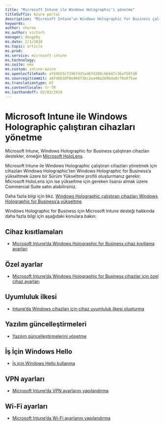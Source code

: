 ```yaml
---
title: "Microsoft Intune ile Windows Holographic’i yönetme"
titleSuffix: Azure portal
description: "Microsoft Intune’un Windows Holographic for Business çalıştıran cihazları nasıl desteklediğini öğrenin"
keywords: 
author: vhorne
ms.author: victorh
manager: dougeby
ms.date: 2/1/2018
ms.topic: article
ms.prod: 
ms.service: microsoft-intune
ms.technology: 
ms.suite: ems
ms.custom: intune-azure
ms.openlocfilehash: af54655c73967d15ad67d308cb6447c36af58fd8
ms.sourcegitcommit: a6fd6b3df8e96673bc2ea48a2b9bda0cf0a875ae
ms.translationtype: HT
ms.contentlocale: tr-TR
ms.lasthandoff: 02/03/2018
---
```

# <a name="manage-devices-running-windows-holographic-with-microsoft-intune"></a>Microsoft Intune ile Windows Holographic çalıştıran cihazları yönetme


Microsoft Intune, Windows Holographic for Business çalıştıran cihazları destekler, örneğin [Microsoft HoloLens](https://docs.microsoft.com/en-us/hololens/).

Microsoft Intune ile Windows Holographic çalıştıran cihazları yönetmek için cihazları Windows Holographic’ten Windows Holographic for Business’a yükseltmek üzere bir Sürüm Yükseltme profili oluşturmanız gerekir. Microsoft HoloLens için ise yükseltme için gereken lisansı almak üzere Commercial Suite satın alabilirsiniz.

Daha fazla bilgi için bkz. [Windows Holographic çalıştıran cihazları Windows Holographic for Business’a yükseltme](holographic-upgrade.md).

Windows Holographic for Business için Microsoft Intune desteği hakkında daha fazla bilgi için aşağıdaki konulara bakın:

## <a name="device-restrictions"></a>Cihaz kısıtlamaları
- [Microsoft Intune’da Windows Holographic for Business cihaz kısıtlama ayarları](device-restrictions-windows-holographic.md)

## <a name="custom-settings"></a>Özel ayarlar
- [Microsoft Intune’da Windows Holographic for Business cihazlar için özel cihaz ayarları](custom-settings-windows-holographic.md)

## <a name="compliance-policy"></a>Uyumluluk ilkesi
- [Intune’da Windows cihazları için cihaz uyumluluk ilkesi oluşturma](compliance-policy-create-windows.md)

## <a name="software-updates"></a>Yazılım güncelleştirmeleri
- [Yazılım güncelleştirmelerini yönetme](windows-update-for-business-configure.md)

## <a name="windows-hello-for-business"></a>İş İçin Windows Hello
- [İş için Windows Hello kullanma](windows-hello.md)

## <a name="vpn-settings"></a>VPN ayarları
- [Microsoft Intune’da VPN ayarlarını yapılandırma](vpn-settings-configure.md)

## <a name="wi-fi-settings"></a>Wi-Fi ayarları
- [Microsoft Intune’da Wi-Fi ayarlarını yapılandırma](wi-fi-settings-configure.md) 
 


